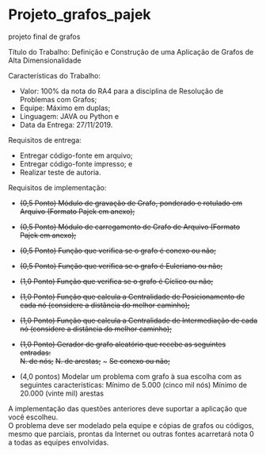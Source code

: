 # Projeto_grafos_pajek
projeto final de grafos

Título do Trabalho:
Definição e Construção de uma Aplicação de Grafos de Alta Dimensionalidade


Características do Trabalho:
* Valor: 100% da nota do RA4 para a disciplina de Resolução de Problemas com Grafos;
* Equipe: Máximo em duplas;
* Linguagem: JAVA ou Python e
* Data da Entrega: 27/11/2019.


 
Requisitos de entrega:
* Entregar código-fonte em arquivo;
* Entregar código-fonte impresso; e
* Realizar teste de autoria.



Requisitos de implementação:


* ~~(0,5 Ponto) Módulo de gravação de Grafo, ponderado e rotulado em Arquivo (Formato Pajek em anexo);~~  
* ~~(0,5 Ponto) Módulo de carregamento de Grafo de Arquivo (Formato Pajek em anexo);~~  
* ~~(0,5 Ponto) Função que verifica se o grafo é conexo ou não;~~  
* ~~(0,5 Ponto) Função que verifica se o grafo é Euleriano ou não;~~  
* ~~(1,0 Ponto) Função que verifica se o grafo é Cíclico ou não;~~  
* ~~(1,0 Ponto) Função que calcula a Centralidade de Posicionamento de cada nó (considere a distância do melhor caminho);~~  
* ~~(1,0 Ponto) Função que calcula a Centralidade de Intermediação de cada nó (considere a distância do melhor caminho);~~  
* ~~(1,0 Ponto) Gerador de grafo aleatório que recebe as seguintes entradas:~~  
  ~~N. de nós;~~
  ~~N. de arestas;~~
~ ~~Se conexo ou não;~~

* (4,0 pontos) Modelar um problema com grafo à sua escolha com as seguintes características:
Mínimo de 5.000 (cinco mil nós)
Mínimo de 20.000 (vinte mil) arestas  

A implementação das questões anteriores deve suportar a aplicação que você escolheu.  
O problema deve ser modelado pela equipe e cópias de grafos ou códigos, mesmo que parciais, prontas da Internet ou outras fontes acarretará nota 0 a todas as equipes envolvidas.
